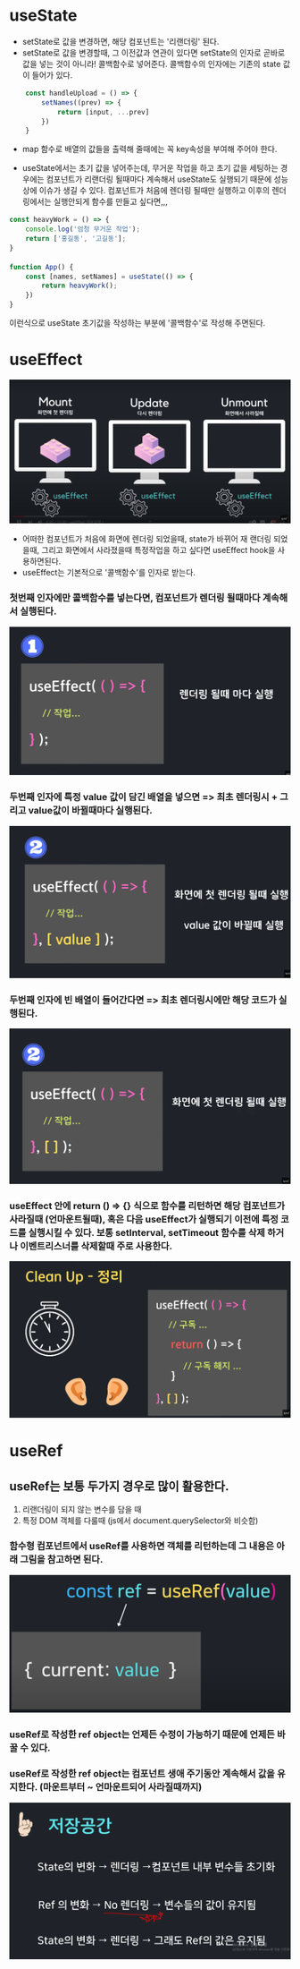 # useState
 
- setState로 값을 변경하면, 해당 컴포넌트는 '리랜더링' 된다.
- setState로 값을 변경할때, 그 이전값과 연관이 있다면 setState의 인자로 곧바로 값을 넣는 것이 아니라!
  콜백함수로 넣어준다. 콜백함수의 인자에는 기존의 state 값이 들어가 있다.

```js
    const handleUpload = () => {
        setNames((prev) => {
            return [input, ...prev]
        })
    }
```

- map 함수로 배열의 값들을 출력해 줄때에는 꼭 key속성을 부여해 주어야 한다.

- useState에서는 초기 값을 넣어주는데, 무거운 작업을 하고 초기 값을 세팅하는 경우에는 컴포넌트가 리랜더링 될때마다 계속해서 useState도 실행되기 때문에 성능상에 이슈가 생길 수 있다. 컴포넌트가 처음에 렌더링 될때만 실행하고 이후의 렌더링에서는 실행안되게 함수를 만들고 싶다면,,,

```js
const heavyWork = () => {
    console.log('엄청 무거운 작업');
    return ['홍길동', '고길동'];
}

function App() {
    const [names, setNames] = useState(() => {
        return heavyWork();
    })
}
```
이런식으로 useState 초기값을 작성하는 부분에 '콜백함수'로 작성해 주면된다.

# useEffect

![1.png](./study/1.png)
- 어떠한 컴포넌트가 처음에 화면에 렌더링 되었을때, state가 바뀌어 재 랜더링 되었을때, 그리고 화면에서 사라졌을때 특정작업을 하고 싶다면 useEffect hook을 사용하면된다.
- useEffect는 기본적으로 '콜백함수'를 인자로 받는다.

### 첫번째 인자에만 콜백함수를 넣는다면, 컴포넌트가 렌더링 될때마다 계속해서 실행된다.
![2.png](./study/2.png)

### 두번째 인자에 특정 value 값이 담긴 배열을 넣으면 => 최초 렌더링시 + 그리고 value값이 바뀔때마다 실행된다.
![3.png](./study/3.png)

### 두번째 인자에 빈 배열이 들어간다면 => 최초 렌더링시에만 해당 코드가 실행된다.
![4.png](./study/4.png)

### useEffect 안에 return () => {} 식으로 함수를 리턴하면 해당 컴포넌트가 사라질때 (언마운트될때), 혹은 다음 useEffect가 실행되기 이전에 특정 코드를 실행시킬 수 있다. 보통 setInterval, setTimeout 함수를 삭제 하거나 이벤트리스너를 삭제할때 주로 사용한다.
![5.png](./study/5.png)

# useRef
## useRef는 보통 두가지 경우로 많이 활용한다.
 1) 리랜더링이 되지 않는 변수를 담을 때
 2) 특정 DOM 객체를 다룰때 (js에서 document.querySelector와 비슷함)

### 함수형 컴포넌트에서 useRef를 사용하면 객체를 리턴하는데 그 내용은 아래 그림을 참고하면 된다.
![6.png](./study/6.png)
### useRef로 작성한 ref object는 언제든 수정이 가능하기 때문에 언제든 바꿀 수 있다.
### useRef로 작성한 ref object는  컴포넌트 생애 주기동안 계속해서 값을 유지한다. (마운트부터 ~ 언마운트되어 사라질때까지)

![7.png](./study/7.png)







